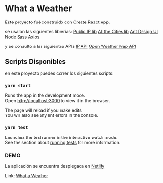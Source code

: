 # What a Weather

Este proyecto fué construido con [Create React App](https://github.com/facebook/create-react-app).

se usaron las siguientes librerias:
[Public IP lib](https://www.npmjs.com/package/public-ip)
[All the Cities lib](https://www.npmjs.com/package/all-the-cities)
[Ant Design UI](https://ant.design/)
[Node Sass](https://www.npmjs.com/package/node-sass)
[Axios](https://github.com/axios/axios)

y se consultó a las siguientes APIs
[IP API](https://ip-api.com/)
[Open Weather Map API](https://openweathermap.org/api)

## Scripts Disponibles

en este proyecto puedes correr los siguientes scripts:

### `yarn start`

Runs the app in the development mode.\
Open [http://localhost:3000](http://localhost:3000) to view it in the browser.

The page will reload if you make edits.\
You will also see any lint errors in the console.

### `yarn test`

Launches the test runner in the interactive watch mode.\
See the section about [running tests](https://facebook.github.io/create-react-app/docs/running-tests) for more information.

### DEMO

La aplicación se encuentra desplegada en [Netlify](https://www.netlify.com/)

Link: [What a Weather](https://what-a-weather.netlify.com)

